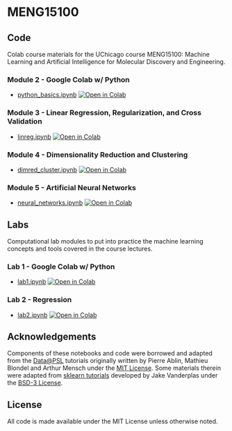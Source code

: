 # MENG15100

## Code

Colab course materials for the UChicago course MENG15100: Machine Learning and Artificial Intelligence for Molecular Discovery and Engineering.

### Module 2 - Google Colab w/ Python

* [python_basics.ipynb](https://github.com/andrewlferguson/MENG15100/blob/main/notebooks/M2/python_basics.ipynb) <a href="https://colab.research.google.com/github/andrewlferguson/MENG15100/blob/main/notebooks/M2/python_basics.ipynb" target="_blank">
  <img src="https://colab.research.google.com/assets/colab-badge.svg" alt="Open in Colab"/>
</a>
<!-- [![Open In Colab](https://colab.research.google.com/assets/colab-badge.svg)](https://colab.research.google.com/github/andrewlferguson/MENG15100/blob/main/notebooks/M2/python_basics.ipynb) -->

### Module 3 - Linear Regression, Regularization, and Cross Validation

* [linreg.ipynb](https://github.com/andrewlferguson/MENG15100/blob/main/notebooks/M3/linreg.ipynb) <a href="https://colab.research.google.com/github/andrewlferguson/MENG15100/blob/main/notebooks/M3/linreg.ipynb" target="_blank">
  <img src="https://colab.research.google.com/assets/colab-badge.svg" alt="Open in Colab"/>
</a>

### Module 4 - Dimensionality Reduction and Clustering

* [dimred_cluster.ipynb](https://github.com/andrewlferguson/MENG15100/blob/main/notebooks/M4/dimred_cluster.ipynb) <a href="https://colab.research.google.com/github/andrewlferguson/MENG15100/blob/main/notebooks/M4/dimred_cluster.ipynb" target="_blank">
  <img src="https://colab.research.google.com/assets/colab-badge.svg" alt="Open in Colab"/>
</a>

### Module 5 - Artificial Neural Networks

* [neural_networks.ipynb](https://github.com/andrewlferguson/MENG15100/blob/main/notebooks/M5/neural_networks.ipynb) <a href="https://colab.research.google.com/github/andrewlferguson/MENG15100/blob/main/notebooks/M5/neural_networks.ipynb" target="_blank">
  <img src="https://colab.research.google.com/assets/colab-badge.svg" alt="Open in Colab"/>
</a>

## Labs

Computational lab modules to put into practice the machine learning concepts and tools covered in the course lectures.

### Lab 1 - Google Colab w/ Python

* [lab1.ipynb](https://github.com/andrewlferguson/MENG15100/blob/main/labs/L1/Lab1.ipynb) <a href="https://colab.research.google.com/github/andrewlferguson/MENG15100/blob/main/labs/L1/Lab1.ipynb" target="_blank">
  <img src="https://colab.research.google.com/assets/colab-badge.svg" alt="Open in Colab"/>
</a>

### Lab 2 - Regression

* [lab2.ipynb](https://github.com/andrewlferguson/MENG15100/blob/main/labs/L2/Lab2.ipynb) <a href="https://colab.research.google.com/github/andrewlferguson/MENG15100/blob/main/labs/L2/Lab2.ipynb" target="_blank">
  <img src="https://colab.research.google.com/assets/colab-badge.svg" alt="Open in Colab"/>
</a>

## Acknowledgements

Components of these notebooks and code were borrowed and adapted from the [Data@PSL](https://github.com/data-psl) tutorials originally written by Pierre Ablin, Mathieu Blondel and Arthur Mensch under the [MIT License](https://github.com/data-psl/lectures2025/blob/main/LICENSE). Some materials therein were adapted from [sklearn tutorials](https://github.com/jakevdp/sklearn_tutorial/tree/master) developed by Jake Vanderplas under the [BSD-3 License](https://github.com/jakevdp/sklearn_tutorial/blob/master/LICENSE).

## License

All code is made available under the MIT License unless otherwise noted.
